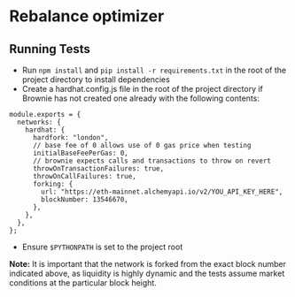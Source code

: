 # Rebalance optimizer

## Running Tests
- Run `npm install` and `pip install -r requirements.txt` in the root of the project directory to install dependencies
- Create a hardhat.config.js file in the root of the project directory if Brownie has not created one already with the following contents:
```
module.exports = {
  networks: {
    hardhat: {
      hardfork: "london",
      // base fee of 0 allows use of 0 gas price when testing
      initialBaseFeePerGas: 0,
      // brownie expects calls and transactions to throw on revert
      throwOnTransactionFailures: true,
      throwOnCallFailures: true,
      forking: {
        url: "https://eth-mainnet.alchemyapi.io/v2/YOU_API_KEY_HERE",
        blockNumber: 13546670,
      },
    },
  },
};
```
- Ensure `$PYTHONPATH` is set to the project root

**Note:** It is important that the network is forked from the exact block number indicated above, as liquidity is highly dynamic and the tests assume market conditions at the particular block height.
